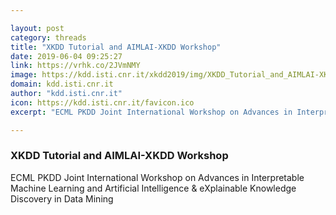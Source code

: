 ```yaml
---

layout: post
category: threads
title: "XKDD Tutorial and AIMLAI-XKDD Workshop"
date: 2019-06-04 09:25:27
link: https://vrhk.co/2JVmNMY
image: https://kdd.isti.cnr.it/xkdd2019/img/XKDD_Tutorial_and_AIMLAI-XKDD_Workshop.png
domain: kdd.isti.cnr.it
author: "kdd.isti.cnr.it"
icon: https://kdd.isti.cnr.it/favicon.ico
excerpt: "ECML PKDD Joint International Workshop on Advances in Interpretable Machine Learning and Artificial Intelligence &amp; eXplainable Knowledge Discovery in Data Mining"

---
```


### XKDD Tutorial and AIMLAI-XKDD Workshop

ECML PKDD Joint International Workshop on Advances in Interpretable Machine Learning and Artificial Intelligence &amp; eXplainable Knowledge Discovery in Data Mining